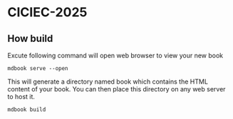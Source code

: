 # CICIEC-2025
## How build
Excute following command will open web browser to view your new book
```
mdbook serve --open
```
This will generate a directory named book which contains the HTML content of your book. You can then place this directory on any web server to host it.
```
mdbook build
```
